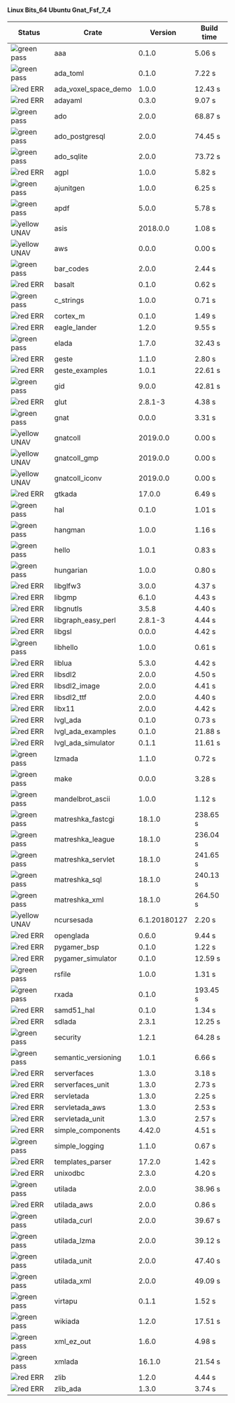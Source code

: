 #### Linux Bits_64 Ubuntu Gnat_Fsf_7_4

| Status | Crate | Version | Build time |
| --- | --- | --- | --- |
|![green](https://placehold.it/8/00aa00/000000?text=+) pass | aaa | 0.1.0 |  5.06 s |
|![green](https://placehold.it/8/00aa00/000000?text=+) pass | ada_toml | 0.1.0 |  7.22 s |
|![red](https://placehold.it/8/ff0000/000000?text=+) ERR  | ada_voxel_space_demo | 1.0.0 |  12.43 s |
|![red](https://placehold.it/8/ff0000/000000?text=+) ERR  | adayaml | 0.3.0 |  9.07 s |
|![green](https://placehold.it/8/00aa00/000000?text=+) pass | ado | 2.0.0 |  68.87 s |
|![green](https://placehold.it/8/00aa00/000000?text=+) pass | ado_postgresql | 2.0.0 |  74.45 s |
|![green](https://placehold.it/8/00aa00/000000?text=+) pass | ado_sqlite | 2.0.0 |  73.72 s |
|![red](https://placehold.it/8/ff0000/000000?text=+) ERR  | agpl | 1.0.0 |  5.82 s |
|![green](https://placehold.it/8/00aa00/000000?text=+) pass | ajunitgen | 1.0.0 |  6.25 s |
|![green](https://placehold.it/8/00aa00/000000?text=+) pass | apdf | 5.0.0 |  5.78 s |
|![yellow](https://placehold.it/8/ffbb00/000000?text=+) UNAV | asis | 2018.0.0 |  1.08 s |
|![yellow](https://placehold.it/8/ffbb00/000000?text=+) UNAV | aws | 0.0.0 |  0.00 s |
|![green](https://placehold.it/8/00aa00/000000?text=+) pass | bar_codes | 2.0.0 |  2.44 s |
|![red](https://placehold.it/8/ff0000/000000?text=+) ERR  | basalt | 0.1.0 |  0.62 s |
|![green](https://placehold.it/8/00aa00/000000?text=+) pass | c_strings | 1.0.0 |  0.71 s |
|![red](https://placehold.it/8/ff0000/000000?text=+) ERR  | cortex_m | 0.1.0 |  1.49 s |
|![red](https://placehold.it/8/ff0000/000000?text=+) ERR  | eagle_lander | 1.2.0 |  9.55 s |
|![green](https://placehold.it/8/00aa00/000000?text=+) pass | elada | 1.7.0 |  32.43 s |
|![red](https://placehold.it/8/ff0000/000000?text=+) ERR  | geste | 1.1.0 |  2.80 s |
|![red](https://placehold.it/8/ff0000/000000?text=+) ERR  | geste_examples | 1.0.1 |  22.61 s |
|![green](https://placehold.it/8/00aa00/000000?text=+) pass | gid | 9.0.0 |  42.81 s |
|![red](https://placehold.it/8/ff0000/000000?text=+) ERR  | glut | 2.8.1-3 |  4.38 s |
|![green](https://placehold.it/8/00aa00/000000?text=+) pass | gnat | 0.0.0 |  3.31 s |
|![yellow](https://placehold.it/8/ffbb00/000000?text=+) UNAV | gnatcoll | 2019.0.0 |  0.00 s |
|![yellow](https://placehold.it/8/ffbb00/000000?text=+) UNAV | gnatcoll_gmp | 2019.0.0 |  0.00 s |
|![yellow](https://placehold.it/8/ffbb00/000000?text=+) UNAV | gnatcoll_iconv | 2019.0.0 |  0.00 s |
|![red](https://placehold.it/8/ff0000/000000?text=+) ERR  | gtkada | 17.0.0 |  6.49 s |
|![green](https://placehold.it/8/00aa00/000000?text=+) pass | hal | 0.1.0 |  1.01 s |
|![green](https://placehold.it/8/00aa00/000000?text=+) pass | hangman | 1.0.0 |  1.16 s |
|![green](https://placehold.it/8/00aa00/000000?text=+) pass | hello | 1.0.1 |  0.83 s |
|![green](https://placehold.it/8/00aa00/000000?text=+) pass | hungarian | 1.0.0 |  0.80 s |
|![red](https://placehold.it/8/ff0000/000000?text=+) ERR  | libglfw3 | 3.0.0 |  4.37 s |
|![red](https://placehold.it/8/ff0000/000000?text=+) ERR  | libgmp | 6.1.0 |  4.43 s |
|![red](https://placehold.it/8/ff0000/000000?text=+) ERR  | libgnutls | 3.5.8 |  4.40 s |
|![red](https://placehold.it/8/ff0000/000000?text=+) ERR  | libgraph_easy_perl | 2.8.1-3 |  4.44 s |
|![red](https://placehold.it/8/ff0000/000000?text=+) ERR  | libgsl | 0.0.0 |  4.42 s |
|![green](https://placehold.it/8/00aa00/000000?text=+) pass | libhello | 1.0.0 |  0.61 s |
|![red](https://placehold.it/8/ff0000/000000?text=+) ERR  | liblua | 5.3.0 |  4.42 s |
|![red](https://placehold.it/8/ff0000/000000?text=+) ERR  | libsdl2 | 2.0.0 |  4.50 s |
|![red](https://placehold.it/8/ff0000/000000?text=+) ERR  | libsdl2_image | 2.0.0 |  4.41 s |
|![red](https://placehold.it/8/ff0000/000000?text=+) ERR  | libsdl2_ttf | 2.0.0 |  4.40 s |
|![red](https://placehold.it/8/ff0000/000000?text=+) ERR  | libx11 | 2.0.0 |  4.42 s |
|![red](https://placehold.it/8/ff0000/000000?text=+) ERR  | lvgl_ada | 0.1.0 |  0.73 s |
|![red](https://placehold.it/8/ff0000/000000?text=+) ERR  | lvgl_ada_examples | 0.1.0 |  21.88 s |
|![red](https://placehold.it/8/ff0000/000000?text=+) ERR  | lvgl_ada_simulator | 0.1.1 |  11.61 s |
|![green](https://placehold.it/8/00aa00/000000?text=+) pass | lzmada | 1.1.0 |  0.72 s |
|![green](https://placehold.it/8/00aa00/000000?text=+) pass | make | 0.0.0 |  3.28 s |
|![green](https://placehold.it/8/00aa00/000000?text=+) pass | mandelbrot_ascii | 1.0.0 |  1.12 s |
|![green](https://placehold.it/8/00aa00/000000?text=+) pass | matreshka_fastcgi | 18.1.0 |  238.65 s |
|![green](https://placehold.it/8/00aa00/000000?text=+) pass | matreshka_league | 18.1.0 |  236.04 s |
|![green](https://placehold.it/8/00aa00/000000?text=+) pass | matreshka_servlet | 18.1.0 |  241.65 s |
|![green](https://placehold.it/8/00aa00/000000?text=+) pass | matreshka_sql | 18.1.0 |  240.13 s |
|![green](https://placehold.it/8/00aa00/000000?text=+) pass | matreshka_xml | 18.1.0 |  264.50 s |
|![yellow](https://placehold.it/8/ffbb00/000000?text=+) UNAV | ncursesada | 6.1.20180127 |  2.20 s |
|![red](https://placehold.it/8/ff0000/000000?text=+) ERR  | openglada | 0.6.0 |  9.44 s |
|![red](https://placehold.it/8/ff0000/000000?text=+) ERR  | pygamer_bsp | 0.1.0 |  1.22 s |
|![red](https://placehold.it/8/ff0000/000000?text=+) ERR  | pygamer_simulator | 0.1.0 |  12.59 s |
|![green](https://placehold.it/8/00aa00/000000?text=+) pass | rsfile | 1.0.0 |  1.31 s |
|![green](https://placehold.it/8/00aa00/000000?text=+) pass | rxada | 0.1.0 |  193.45 s |
|![red](https://placehold.it/8/ff0000/000000?text=+) ERR  | samd51_hal | 0.1.0 |  1.34 s |
|![red](https://placehold.it/8/ff0000/000000?text=+) ERR  | sdlada | 2.3.1 |  12.25 s |
|![green](https://placehold.it/8/00aa00/000000?text=+) pass | security | 1.2.1 |  64.28 s |
|![green](https://placehold.it/8/00aa00/000000?text=+) pass | semantic_versioning | 1.0.1 |  6.66 s |
|![red](https://placehold.it/8/ff0000/000000?text=+) ERR  | serverfaces | 1.3.0 |  3.18 s |
|![red](https://placehold.it/8/ff0000/000000?text=+) ERR  | serverfaces_unit | 1.3.0 |  2.73 s |
|![red](https://placehold.it/8/ff0000/000000?text=+) ERR  | servletada | 1.3.0 |  2.25 s |
|![red](https://placehold.it/8/ff0000/000000?text=+) ERR  | servletada_aws | 1.3.0 |  2.53 s |
|![red](https://placehold.it/8/ff0000/000000?text=+) ERR  | servletada_unit | 1.3.0 |  2.57 s |
|![red](https://placehold.it/8/ff0000/000000?text=+) ERR  | simple_components | 4.42.0 |  4.51 s |
|![green](https://placehold.it/8/00aa00/000000?text=+) pass | simple_logging | 1.1.0 |  0.67 s |
|![red](https://placehold.it/8/ff0000/000000?text=+) ERR  | templates_parser | 17.2.0 |  1.42 s |
|![red](https://placehold.it/8/ff0000/000000?text=+) ERR  | unixodbc | 2.3.0 |  4.20 s |
|![green](https://placehold.it/8/00aa00/000000?text=+) pass | utilada | 2.0.0 |  38.96 s |
|![red](https://placehold.it/8/ff0000/000000?text=+) ERR  | utilada_aws | 2.0.0 |  0.86 s |
|![green](https://placehold.it/8/00aa00/000000?text=+) pass | utilada_curl | 2.0.0 |  39.67 s |
|![green](https://placehold.it/8/00aa00/000000?text=+) pass | utilada_lzma | 2.0.0 |  39.12 s |
|![green](https://placehold.it/8/00aa00/000000?text=+) pass | utilada_unit | 2.0.0 |  47.40 s |
|![green](https://placehold.it/8/00aa00/000000?text=+) pass | utilada_xml | 2.0.0 |  49.09 s |
|![green](https://placehold.it/8/00aa00/000000?text=+) pass | virtapu | 0.1.1 |  1.52 s |
|![green](https://placehold.it/8/00aa00/000000?text=+) pass | wikiada | 1.2.0 |  17.51 s |
|![green](https://placehold.it/8/00aa00/000000?text=+) pass | xml_ez_out | 1.6.0 |  4.98 s |
|![green](https://placehold.it/8/00aa00/000000?text=+) pass | xmlada | 16.1.0 |  21.54 s |
|![red](https://placehold.it/8/ff0000/000000?text=+) ERR  | zlib | 1.2.0 |  4.44 s |
|![red](https://placehold.it/8/ff0000/000000?text=+) ERR  | zlib_ada | 1.3.0 |  3.74 s |
